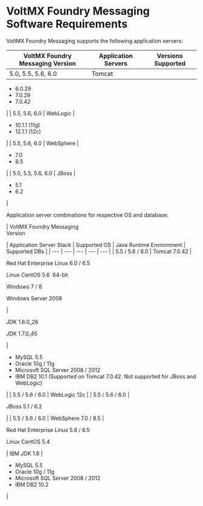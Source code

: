 ﻿   

VoltMX Foundry Messaging Software Requirements
=================================================

VoltMX Foundry Messaging supports the following application servers:

  
| VoltMX Foundry Messaging Version | Application Servers | Versions Supported |
| --- | --- | --- |
| 5.0, 5.5, 5.6, 6.0 | Tomcat | 
*   6.0.29
*   7.0.29
*   7.0.42  
    

 |
| 5.5, 5.6, 6.0 | WebLogic | 

*   10.1.1 (11g)
*   12.1.1 (12c)

 |
| 5.5, 5.6, 6.0 | WebSphere | 

*   7.0
*   8.5

 |
| 5.0, 5.5, 5.6, 6.0 | JBoss | 

*   5.1
*   6.2

 |

Application server combinations for respective OS and database:

    
| 
VoltMX Foundry Messaging  
Version

 | Application Server Stack | Supported OS | Java Runtime Environment | Supported DBs |
| --- | --- | --- | --- | --- |
| 5.5 / 5.6 / 6.0 | Tomcat 7.0.42 |  

Red Hat Enterprise Linux 6.0 / 6.5

Linux CentOS 5.6  64-bit

Windows 7 / 8

Windows Server 2008

 |  

JDK 1.6.0\_26

JDK 1.7.0\_45

 | 

*   MySQL 5.5
*   Oracle 10g / 11g
*   Microsoft SQL Server 2008 / 2012
*   IBM DB2 10.1 (Supported on Tomcat 7.0.42. Not supported for JBoss and WebLogic)
    

 |
| 5.5 / 5.6 / 6.0 | WebLogic 12c |
| 5.5 / 5.6 / 6.0 | 

JBoss 5.1 / 6.2

 |
| 5.5 / 5.6 / 6.0 | WebSphere 7.0 / 8.5 | 

Red Hat Enterprise Linux 5.8 / 6.5

Linux CentOS 5.4

 | IBM JDK 1.6 | 

*   MySQL 5.5
*   Oracle 10g / 11g
*   Microsoft SQL Server 2008 / 2012
*   IBM DB2 10.2

 |
